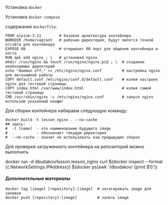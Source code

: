 Установка `docker`


Установка `docker-compose`

cодержание `dockerfile`:  
```
FROM alpine:3.11        # базовая архитектура контейнера
WORKDIR /home/vagrant   # рабочая директория, будут являтся точкой отсчёта для контейнера
EXPOSE 80               # открывает 80 порт для общения контейнера и хоста
RUN apk add nginx ; \   # установка nginx
mkdir /run/nginx && touch /run/nginx/nginx.pid ; \  # создание необходимых директорий
echo "daemon off;" >> /etc/nginx/nginx.conf         # настройка nginx для автономной работы
COPY default.conf /etc/nginx/conf.d/default.conf    # копия настроек nginx для тестовой страницы
COPY index.html /var/www/index.html                 # копия самой тестовой страницы
CMD /usr/sbin/nginx -c /etc/nginx/nginx.conf        # запуск nginx использою указанный конфиг

```


Для сборки контейнера набираем следующую команду:  
```
docker build -t lesson_nginx . --no-cache
## здесь:
#  -t [name]  - это наименование будущего image 
#  .          - обозначает текущую директория
#  --no-cache - значит не использовать кэш предыдущих сборок
```

 
Для проверки загруженного контейнера на репозиторий можно выполнить

docker run -d dbudakov/lesson:lesson_nginx
curl $(docker inspect --format {{.NetworkSettings.IPAddress}} $(docker ps|awk '/dbudakov/ {print $1}'))

#### Дополнительные материалы   
```
docker tag [image] [repository]:[image]  # затагировать image для заливки  
docker push [repository]:[image]         # залить image 
```
